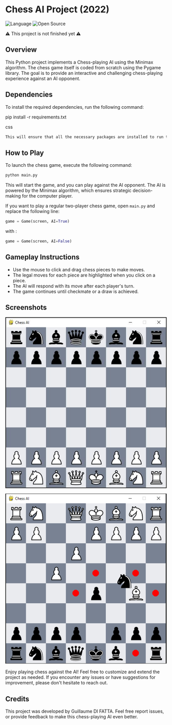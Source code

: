 # Chess AI Project (2022)

![Language](https://img.shields.io/badge/Language-Python)
![Open Source](https://badges.frapsoft.com/os/v2/open-source.svg?v=103)

⚠️ This project is not finished yet ⚠️

## Overview

This Python project implements a Chess-playing AI using the Minimax algorithm. The chess game itself is coded from scratch using the Pygame library. The goal is to provide an interactive and challenging chess-playing experience against an AI opponent.

## Dependencies

To install the required dependencies, run the following command:

pip install -r requirements.txt

css

```bash
This will ensure that all the necessary packages are installed to run the project successfully.
```

## How to Play

To launch the chess game, execute the following command:

```bash
python main.py
```

This will start the game, and you can play against the AI opponent. The AI is powered by the Minimax algorithm, which ensures strategic decision-making for the computer player.

If you want to play a regular two-player chess game, open `main.py` and replace the following line:

```python
game = Game(screen, AI=True)
```

with : 

```python
game = Game(screen, AI=False)
```

## Gameplay Instructions

- Use the mouse to click and drag chess pieces to make moves.
- The legal moves for each piece are highlighted when you click on a piece.
- The AI will respond with its move after each player's turn.
- The game continues until checkmate or a draw is achieved.

## Screenshots

<p align="center">
	<img src="ressources/img/game.JPG" width="700">
</p>

<p align="center">
	<img src="ressources/img/move.PNG" width="700">
</p>


Enjoy playing chess against the AI! Feel free to customize and extend the project as needed. If you encounter any issues or have suggestions for improvement, please don't hesitate to reach out.

## Credits

This project was developed by Guillaume DI FATTA. Feel free report issues, or provide feedback to make this chess-playing AI even better.
